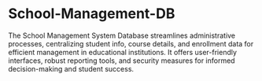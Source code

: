 # School-Management-DB
The School Management System Database streamlines administrative processes, centralizing student info, course details, and enrollment data for efficient management in educational institutions. It offers user-friendly interfaces, robust reporting tools, and security measures for informed decision-making and student success.
